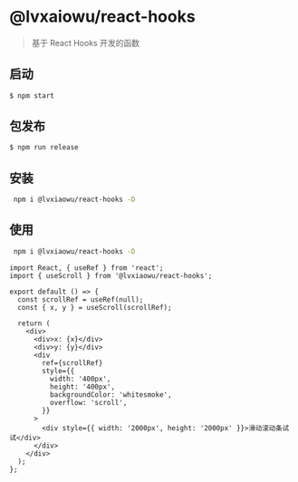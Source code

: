 # @lvxaiowu/react-hooks

> 基于 React Hooks 开发的函数

## 启动

```bash
$ npm start
```

## 包发布

```bash
$ npm run release
```

## 安装

```bash
 npm i @lvxiaowu/react-hooks -D
```

## 使用

```bash
 npm i @lvxiaowu/react-hooks -D
```

```tsx
import React, { useRef } from 'react';
import { useScroll } from '@lvxiaowu/react-hooks';

export default () => {
  const scrollRef = useRef(null);
  const { x, y } = useScroll(scrollRef);

  return (
    <div>
      <div>x: {x}</div>
      <div>y: {y}</div>
      <div
        ref={scrollRef}
        style={{
          width: '400px',
          height: '400px',
          backgroundColor: 'whitesmoke',
          overflow: 'scroll',
        }}
      >
        <div style={{ width: '2000px', height: '2000px' }}>滑动滚动条试试</div>
      </div>
    </div>
  );
};
```
